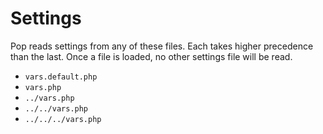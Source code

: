 # Settings

Pop reads settings from any of these files.
Each takes higher precedence than the last.
Once a file is loaded, no other settings file will be read.

* `vars.default.php`
* `vars.php`
* `../vars.php`
* `../../vars.php`
* `../../../vars.php`